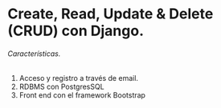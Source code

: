 # Create, Read, Update & Delete (CRUD) con Django.
###### Características.
1. Acceso y registro a través de email.
2. RDBMS con PostgresSQL
3. Front end con el framework Bootstrap
